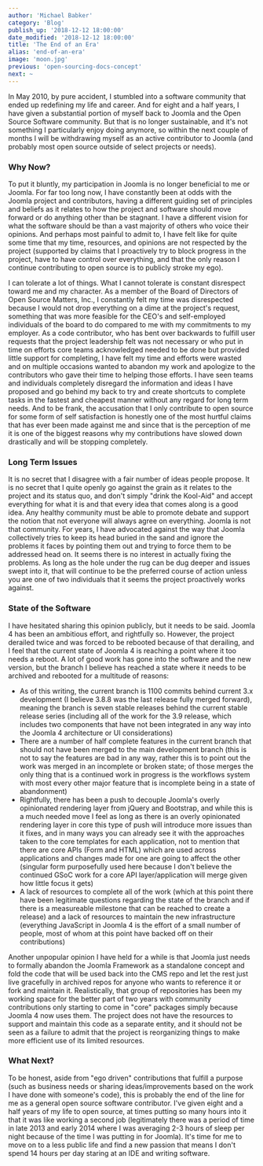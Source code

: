 ```yaml
---
author: 'Michael Babker'
category: 'Blog'
publish_up: '2018-12-12 18:00:00'
date_modified: '2018-12-12 18:00:00'
title: 'The End of an Era'
alias: 'end-of-an-era'
image: 'moon.jpg'
previous: 'open-sourcing-docs-concept'
next: ~
---
```


<p>In May 2010, by pure accident, I stumbled into a software community that ended up redefining my life and career. And for eight and a half years, I have given a substantial portion of myself back to Joomla and the Open Source Software community. But that is no longer sustainable, and it's not something I particularly enjoy doing anymore, so within the next couple of months I will be withdrawing myself as an active contributor to Joomla (and probably most open source outside of select projects or needs).</p>
<h3>Why Now?</h3>
<p>To put it bluntly, my participation in Joomla is no longer beneficial to me or Joomla. For far too long now, I have constantly been at odds with the Joomla project and contributors, having a different guiding set of principles and beliefs as it relates to how the project and software should move forward or do anything other than be stagnant. I have a different vision for what the software should be than a vast majority of others who voice their opinions. And perhaps most painful to admit to, I have felt like for quite some time that my time, resources, and opinions are not respected by the project (supported by claims that I proactively try to block progress in the project, have to have control over everything, and that the only reason I continue contributing to open source is to publicly stroke my ego).</p>
<p>I can tolerate a lot of things. What I cannot tolerate is constant disrespect toward me and my character. As a member of the Board of Directors of Open Source Matters, Inc., I constantly felt my time was disrespected because I would not drop everything on a dime at the project's request, something that was more feasible for the CEO's and self-employed individuals of the board to do compared to me with my commitments to my employer. As a code contributor, who has bent over backwards to fulfill user requests that the project leadership felt was not necessary or who put in time on efforts core teams acknowledged needed to be done but provided little support for completing, I have felt my time and efforts were wasted and on multiple occasions wanted to abandon my work and apologize to the contributors who gave their time to helping those efforts. I have seen teams and individuals completely disregard the information and ideas I have proposed and go behind my back to try and create shortcuts to complete tasks in the fastest and cheapest manner without any regard for long term needs. And to be frank, the accusation that I only contribute to open source for some form of self satisfaction is honestly one of the most hurtful claims that has ever been made against me and since that is the perception of me it is one of the biggest reasons why my contributions have slowed down drastically and will be stopping completely.</p>
<h3>Long Term Issues</h3>
<p>It is no secret that I disagree with a fair number of ideas people propose. It is no secret that I quite openly go against the grain as it relates to the project and its status quo, and don't simply "drink the Kool-Aid" and accept everything for what it is and that every idea that comes along is a good idea. Any healthy community must be able to promote debate and support the notion that not everyone will always agree on everything. Joomla is not that community. For years, I have advocated against the way that Joomla collectively tries to keep its head buried in the sand and ignore the problems it faces by pointing them out and trying to force them to be addressed head on. It seems there is no interest in actually fixing the problems. As long as the hole under the rug can be dug deeper and issues swept into it, that will continue to be the preferred course of action unless you are one of two individuals that it seems the project proactively works against.</p>
<h3>State of the Software</h3>
<p>I have hesitated sharing this opinion publicly, but it needs to be said. Joomla 4 has been an ambitious effort, and rightfully so. However, the project derailed twice and was forced to be rebooted because of that derailing, and I feel that the current state of Joomla 4 is reaching a point where it too needs a reboot. A lot of good work has gone into the software and the new version, but the branch I believe has reached a state where it needs to be archived and rebooted for a multitude of reasons:</p>
<ul>
<li>As of this writing, the current branch is 1100 commits behind current 3.x development (I believe 3.8.8 was the last release fully merged forward), meaning the branch is seven stable releases behind the current stable release series (including all of the work for the 3.9 release, which includes two components that have not been integrated in any way into the Joomla 4 architecture or UI considerations)</li>
<li>There are a number of half complete features in the current branch that should not have been merged to the main development branch (this is not to say the features are bad in any way, rather this is to point out the work was merged in an incomplete or broken state; of those merges the only thing that is a continued work in progress is the workflows system with most every other major feature that is incomplete being in a state of abandonment)</li>
<li>Rightfully, there has been a push to decouple Joomla's overly opinionated rendering layer from jQuery and Bootstrap, and while this is a much needed move I feel as long as there is an overly opinionated rendering layer in core this type of push will introduce more issues than it fixes, and in many ways you can already see it with the approaches taken to the core templates for each application, not to mention that there are core APIs (Form and HTML) which are used across applications and changes made for one are going to affect the other (singular form purposefully used here because I don't believe the continued GSoC work for a core API layer/application will merge given how little focus it gets)</li>
<li>A lack of resources to complete all of the work (which at this point there have been legitimate questions regarding the state of the branch and if there is a measureable milestone that can be reached to create a release) and a lack of resources to maintain the new infrastructure (everything JavaScript in Joomla 4 is the effort of a small number of people, most of whom at this point have backed off on their contributions)</li>
</ul>
<p>Another unpopular opinion I have held for a while is that Joomla just needs to formally abandon the Joomla Framework as a standalone concept and fold the code that will be used back into the CMS repo and let the rest just live gracefully in archived repos for anyone who wants to reference it or fork and maintain it. Realistically, that group of repositories has been my working space for the better part of two years with community contributions only starting to come in "core" packages simply because Joomla 4 now uses them. The project does not have the resources to support and maintain this code as a separate entity, and it should not be seen as a failure to admit that the project is reorganizing things to make more efficient use of its limited resources.</p>
<h3>What Next?</h3>
<p>To be honest, aside from "ego driven" contributions that fulfill a purpose (such as business needs or sharing ideas/improvements based on the work I have done with someone's code), this is probably the end of the line for me as a general open source software contributor. I've given eight and a half years of my life to open source, at times putting so many hours into it that it was like working a second job (legitimately there was a period of time in late 2013 and early 2014 where I was averaging 2-3 hours of sleep per night because of the time I was putting in for Joomla). It's time for me to move on to a less public life and find a new passion that means I don't spend 14 hours per day staring at an IDE and writing software.</p>
